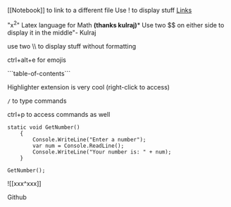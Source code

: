 [[Notebook]] to link to a different file
Use ! to display stuff
[Links](www.google.com)

"x$^2$" Latex language for Math **(thanks kulraj)***
Use two \$$ on either side to display it in the middle"- Kulraj

use two \\\\ to display stuff without formatting

ctrl+alt+e for emojis

\`\`\`table-of-contents\`\`\`

Highlighter extension is very cool (right-click to access)

`/` to type commands

ctrl+p to access commands as well

```Csharp
static void GetNumber()
	{
		Console.WriteLine("Enter a number");
		var num = Console.ReadLine();
		Console.WriteLine("Your number is: " + num);
	}

GetNumber();
```



\![[xxx^xxx]]

Github
